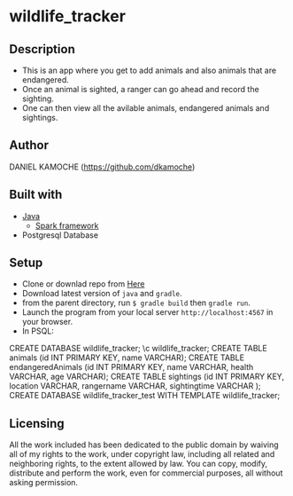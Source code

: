 # wildlife_tracker


## Description

- This is an app where you get to add animals and also animals that are endangered.
- Once an animal is sighted, a ranger can go ahead and record the sighting.
- One can then view all the avilable animals, endangered animals and sightings.


## Author

DANIEL KAMOCHE (https://github.com/dkamoche)

## Built with
- [Java](http://www.oracle.com/technetwork/java/index.html)
    * [Spark framework](http://sparkjava.com/)
- Postgresql Database

## Setup
- Clone or downlad repo from [Here](https://github.com/kolumr/wildlife_tracker)
- Download latest version of `java` and `gradle`.
- from the parent directory, run `$ gradle build` then `gradle run`.
- Launch the program from your local server `http://localhost:4567` in your browser.
- In PSQL:

CREATE DATABASE wildlife_tracker;
\c wildlife_tracker;
CREATE TABLE animals (id INT PRIMARY KEY, name VARCHAR);
CREATE TABLE endangeredAnimals (id INT PRIMARY KEY, name VARCHAR, health VARCHAR, age VARCHAR);
CREATE TABLE sightings (id INT PRIMARY KEY, location VARCHAR, rangername VARCHAR, sightingtime VARCHAR );
CREATE DATABASE wildlife_tracker_test WITH TEMPLATE wildlife_tracker;



## Licensing
All the work included has been dedicated to the public domain by waiving all of my rights to the work, under
copyright law, including all related and neighboring rights, to the extent allowed by law.
You can copy, modify, distribute and perform the work, even for commercial
purposes, all without asking permission.
